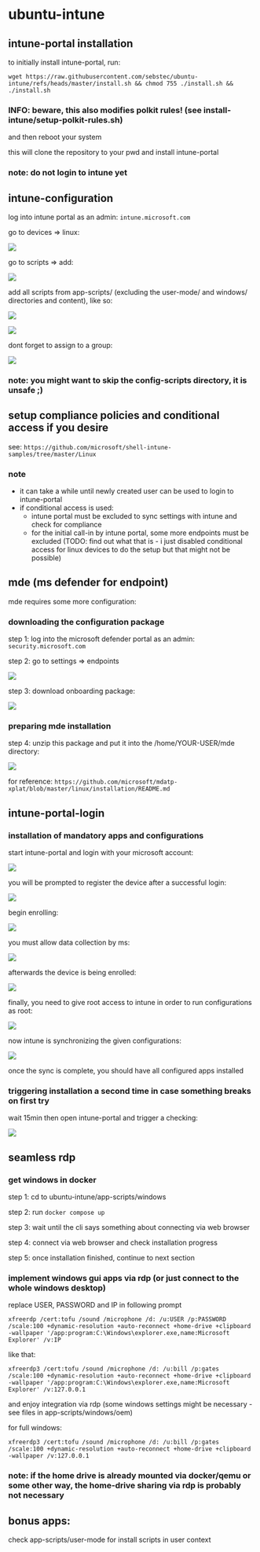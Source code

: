 # ubuntu-intune
## intune-portal installation
to initially install intune-portal, run: 

`wget https://raw.githubusercontent.com/sebstec/ubuntu-intune/refs/heads/master/install.sh && chmod 755 ./install.sh && ./install.sh`

### INFO: beware, this also modifies polkit rules! (see install-intune/setup-polkit-rules.sh)

and then reboot your system

this will clone the repository to your pwd and install intune-portal

### note: do not login to intune yet

## intune-configuration
log into intune portal as an admin: `intune.microsoft.com`

go to devices => linux:

![](./images/deviceslinux.png)

go to scripts => add:

![](./images/scriptsadd.png)

add all scripts from app-scripts/ (excluding the user-mode/ and windows/ directories and content), like so:

![](./images/setupdocker1.png)

![](./images/setupdocker2.png)

dont forget to assign to a group:

![](./images/setupdocker3.png)

### note: you might want to skip the config-scripts directory, it is unsafe ;)

## setup compliance policies and conditional access if you desire
see: `https://github.com/microsoft/shell-intune-samples/tree/master/Linux`

### note
- it can take a while until newly created user can be used to login to intune-portal
- if conditional access is used:
    - intune portal must be excluded to sync settings with intune and check for compliance
    - for the initial call-in by intune portal, some more endpoints must be excluded (TODO: find out what that is - i just disabled conditional access for linux devices to do the setup but that might not be possible)


## mde (ms defender for endpoint) 
mde requires some more configuration:
### downloading the configuration package
step 1: log into the microsoft defender portal as an admin: `security.microsoft.com`

step 2: go to settings => endpoints

![](./images/mdsettings.png)

step 3: download onboarding package:

![](./images/mdonboardingpackage.png)

### preparing mde installation
step 4: unzip this package and put it into the /home/YOUR-USER/mde directory:

![](./images/unzipandmove.png)


for reference:
`https://github.com/microsoft/mdatp-xplat/blob/master/linux/installation/README.md`


## intune-portal-login

### installation of mandatory apps and configurations
start intune-portal and login with your microsoft account:

![](./images/startintune1.png)

you will be prompted to register the device after a successful login:

![](./images/startintune2.png)

begin enrolling:

![](./images/startintune3.png)

you must allow data collection by ms:

![](./images/startintune4.png)

afterwards the device is being enrolled:

![](./images/startintune5.png)

finally, you need to give root access to intune in order to run configurations as root:

![](./images/startintune6.png)

now intune is synchronizing the given configurations:

![](./images/startintune7.png)

once the sync is complete, you should have all configured apps installed

### triggering installation a second time in case something breaks on first try
wait 15min then open intune-portal and trigger a checking:

![](./images/intunecheckin.png)

## seamless rdp
### get windows in docker
step 1: cd to ubuntu-intune/app-scripts/windows

step 2: run `docker compose up`

step 3: wait until the cli says something about connecting via web browser

step 4: connect via web browser and check installation progress

step 5: once installation finished, continue to next section

### implement windows gui apps via rdp (or just connect to the whole windows desktop)
replace USER, PASSWORD and IP in following prompt

`xfreerdp /cert:tofu /sound /microphone /d: /u:USER /p:PASSWORD /scale:100 +dynamic-resolution +auto-reconnect +home-drive +clipboard -wallpaper '/app:program:C:\Windows\explorer.exe,name:Microsoft Explorer' /v:IP
`

like that:

`xfreerdp3 /cert:tofu /sound /microphone /d: /u:bill /p:gates /scale:100 +dynamic-resolution +auto-reconnect +home-drive +clipboard -wallpaper '/app:program:C:\Windows\explorer.exe,name:Microsoft Explorer' /v:127.0.0.1`

and enjoy integration via rdp (some windows settings might be necessary - see files in app-scripts/windows/oem)

for full windows:

`xfreerdp3 /cert:tofu /sound /microphone /d: /u:bill /p:gates /scale:100 +dynamic-resolution +auto-reconnect +home-drive +clipboard -wallpaper /v:127.0.0.1`

### note: if the home drive is already mounted via docker/qemu or some other way, the home-drive sharing via rdp is probably not necessary

## bonus apps:
check app-scripts/user-mode for install scripts in user context
